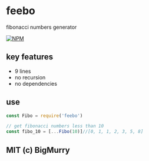 # feebo
fibonacci numbers generator

[![NPM](https://nodei.co/npm/feebo.png?downloads=true&downloadRank=true&stars=true)](https://nodei.co/npm/feebo/)

## key features
- 9 lines
- no recursion
- no dependencies

## use
```javascript
const Fibo = require('feebo')

// get fibonacci numbers less than 10
const fibo_10 = [...Fibo(10)]//[0, 1, 1, 2, 3, 5, 8]
```

## MIT (c) BigMurry
